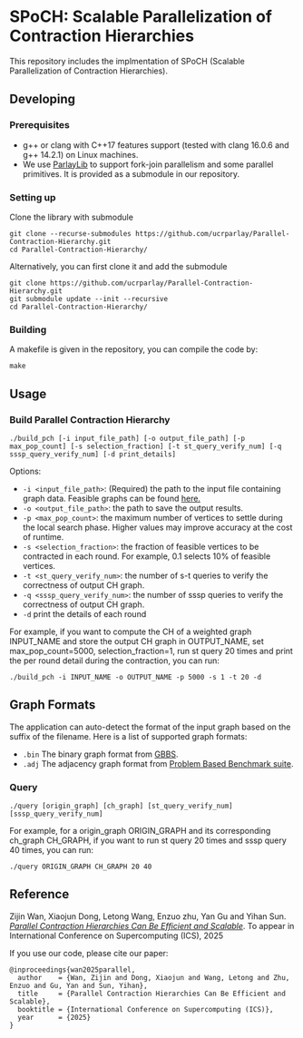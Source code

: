 SPoCH: Scalable Parallelization of Contraction Hierarchies
====================== 

This repository includes the implmentation of SPoCH (Scalable Parallelization of Contraction Hierarchies). 

## Developing 

### Prerequisites 
* g++ or clang with C++17 features support (tested with clang 16.0.6 and g++ 14.2.1) on Linux machines.
* We use [ParlayLib](https://github.com/cmuparlay/parlaylib) to support fork-join parallelism and some parallel primitives. It is provided as a submodule in our repository. 
### Setting up 
Clone the library with submodule 
```shell
git clone --recurse-submodules https://github.com/ucrparlay/Parallel-Contraction-Hierarchy.git
cd Parallel-Contraction-Hierarchy/ 
```

Alternatively, you can first clone it and add the submodule 
```shell
git clone https://github.com/ucrparlay/Parallel-Contraction-Hierarchy.git
git submodule update --init --recursive 
cd Parallel-Contraction-Hierarchy/ 
```

### Building
A makefile is given in the repository, you can compile the code by: 
```shell
make
```

## Usage

### Build Parallel Contraction Hierarchy
```shell
./build_pch [-i input_file_path] [-o output_file_path] [-p max_pop_count] [-s selection_fraction] [-t st_query_verify_num] [-q sssp_query_verify_num] [-d print_details] 
```
Options: 
* `-i <input_file_path>`: (Required) the path to the input file containing graph data. Feasible graphs can be found [here.](https://pasgal-bs.cs.ucr.edu/)
* `-o <output_file_path>`: the path to save the output results.
* `-p <max_pop_count>`: the maximum number of vertices to settle during the local search phase. Higher values may improve accuracy at the cost of runtime.
* `-s <selection_fraction>`: the fraction of feasible vertices to be contracted in each round. For example, 0.1 selects 10% of feasible vertices.
* `-t <st_query_verify_num>`: the number of s-t queries to verify the correctness of output CH graph.
* `-q <sssp_query_verify_num>`: the number of sssp queries to verify the correctness of output CH graph.
* `-d` print the details of each round

For example, if you want to compute the CH of a weighted graph INPUT_NAME and store the output CH graph in OUTPUT_NAME, set max_pop_count=5000, selection_fraction=1, run st query 20 times and print the per round detail during the contraction, you can run:
```shell
./build_pch -i INPUT_NAME -o OUTPUT_NAME -p 5000 -s 1 -t 20 -d
```
## Graph Formats
The application can auto-detect the format of the input graph based on the suffix of the filename. Here is a list of supported graph formats: 
+ `.bin` The binary graph format from [GBBS](https://github.com/ParAlg/gbbs). 
+ `.adj` The adjacency graph format from [Problem Based Benchmark suite](http://www.cs.cmu.edu/~pbbs/benchmarks/graphIO.html). 


### Query

```shell
./query [origin_graph] [ch_graph] [st_query_verify_num] [sssp_query_verify_num]
```

For example, for a origin_graph ORIGIN_GRAPH and its corresponding ch_graph CH_GRAPH, if you want to run st query 20 times and sssp query 40 times, you can run:
```shell
./query ORIGIN_GRAPH CH_GRAPH 20 40
```

Reference
--------
Zijin Wan, Xiaojun Dong, Letong Wang, Enzuo zhu, Yan Gu and Yihan Sun. [*Parallel Contraction Hierarchies Can Be Efficient and Scalable*](https://arxiv.org/abs/2412.18008). To appear in International Conference on Supercomputing (ICS), 2025

If you use our code, please cite our paper:
```
@inproceedings{wan2025parallel,
  author    = {Wan, Zijin and Dong, Xiaojun and Wang, Letong and Zhu, Enzuo and Gu, Yan and Sun, Yihan},
  title     = {Parallel Contraction Hierarchies Can Be Efficient and Scalable},
  booktitle = {International Conference on Supercomputing (ICS)},
  year      = {2025}
}
```
